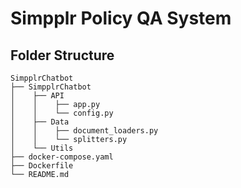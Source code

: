 # Simpplr Policy QA System

## Folder Structure

```
SimpplrChatbot
├── SimpplrChatbot
│    ├── API
│    │    ├── app.py
│    │    └── config.py
│    ├── Data
│    │    ├── document_loaders.py
│    │    └── splitters.py
│    └── Utils
├── docker-compose.yaml
├── Dockerfile
└── README.md
```
